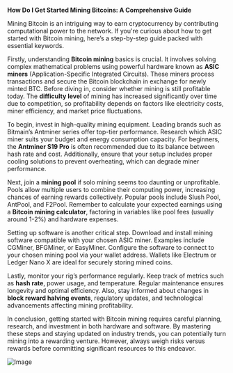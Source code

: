 **How Do I Get Started Mining Bitcoins: A Comprehensive Guide**

Mining Bitcoin is an intriguing way to earn cryptocurrency by contributing computational power to the network. If you're curious about how to get started with Bitcoin mining, here’s a step-by-step guide packed with essential keywords.

Firstly, understanding **Bitcoin mining** basics is crucial. It involves solving complex mathematical problems using powerful hardware known as **ASIC miners** (Application-Specific Integrated Circuits). These miners process transactions and secure the Bitcoin blockchain in exchange for newly minted BTC. Before diving in, consider whether mining is still profitable today. The **difficulty level** of mining has increased significantly over time due to competition, so profitability depends on factors like electricity costs, miner efficiency, and market price fluctuations.

To begin, invest in high-quality mining equipment. Leading brands such as Bitmain’s Antminer series offer top-tier performance. Research which ASIC miner suits your budget and energy consumption capacity. For beginners, the **Antminer S19 Pro** is often recommended due to its balance between hash rate and cost. Additionally, ensure that your setup includes proper cooling solutions to prevent overheating, which can degrade miner performance.

Next, join a **mining pool** if solo mining seems too daunting or unprofitable. Pools allow multiple users to combine their computing power, increasing chances of earning rewards collectively. Popular pools include Slush Pool, AntPool, and F2Pool. Remember to calculate your expected earnings using a **Bitcoin mining calculator**, factoring in variables like pool fees (usually around 1-2%) and hardware expenses.

Setting up software is another critical step. Download and install mining software compatible with your chosen ASIC miner. Examples include CGMiner, BFGMiner, or EasyMiner. Configure the software to connect to your chosen mining pool via your wallet address. Wallets like Electrum or Ledger Nano X are ideal for securely storing mined coins.

Lastly, monitor your rig’s performance regularly. Keep track of metrics such as **hash rate**, power usage, and temperature. Regular maintenance ensures longevity and optimal efficiency. Also, stay informed about changes in **block reward halving events**, regulatory updates, and technological advancements affecting mining profitability.

In conclusion, getting started with Bitcoin mining requires careful planning, research, and investment in both hardware and software. By mastering these steps and staying updated on industry trends, you can potentially turn mining into a rewarding venture. However, always weigh risks versus rewards before committing significant resources to this endeavor.

![Image](https://github.com/user-attachments/assets/31692037-0104-4703-abd1-696b6a7dd41b)